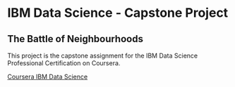 # IBM Data Science - Capstone Project
## The Battle of Neighbourhoods

This project is the capstone assignment for the IBM Data Science Professional Certification on Coursera.

[Coursera IBM Data Science](https://www.coursera.org/professional-certificates/ibm-data-science)
